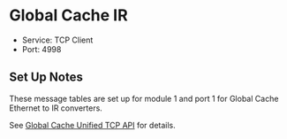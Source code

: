 # Global Cache IR

- Service: TCP Client
- Port: 4998

## Set Up Notes

These message tables are set up for module 1 and port 1 for Global Cache Ethernet to IR converters.

See [Global Cache Unified TCP API](https://www.globalcache.com/files/docs/API-GC-UnifiedTCPv1.1.pdf) for details.
